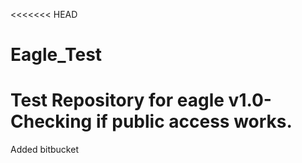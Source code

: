 <<<<<<< HEAD
# Eagle_Test
Test Repository for eagle
v1.0-Checking if public access works.
=======
Added bitbucket
